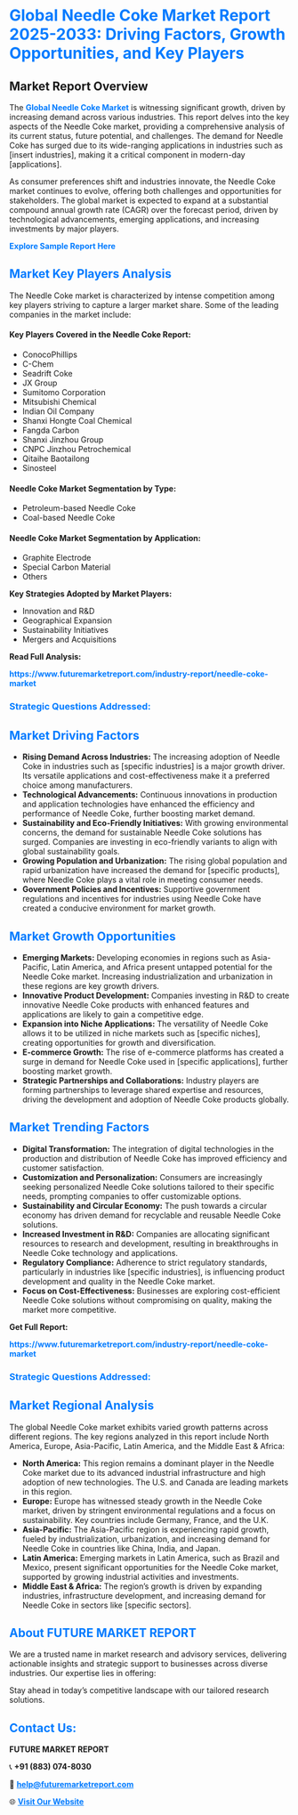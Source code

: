 <h1 style="color: #007BFF;">Global Needle Coke Market Report 2025-2033: Driving Factors, Growth Opportunities, and Key Players</h1>

<section id="overview">
<h2>Market Report Overview</h2>
<p>The <a href="https://www.futuremarketreport.com/industry-report/needle-coke-market" style="color: #007BFF; text-decoration: none;"><strong>Global Needle Coke Market</strong></a> is witnessing significant growth, driven by increasing demand across various industries. This report delves into the key aspects of the Needle Coke market, providing a comprehensive analysis of its current status, future potential, and challenges. The demand for Needle Coke has surged due to its wide-ranging applications in industries such as [insert industries], making it a critical component in modern-day [applications].</p>
<p>As consumer preferences shift and industries innovate, the Needle Coke market continues to evolve, offering both challenges and opportunities for stakeholders. The global market is expected to expand at a substantial compound annual growth rate (CAGR) over the forecast period, driven by technological advancements, emerging applications, and increasing investments by major players.</p>
</section>

<section id="overview">
<p><a href="https://www.futuremarketreport.com/request-sample/reportId=87931" style="color: #007BFF; text-decoration: none;"><strong>Explore Sample Report Here</strong></a></p>
</section>

<section id="key-players">
<h2 style="color: #007BFF;">Market Key Players Analysis</h2>
<p>The Needle Coke market is characterized by intense competition among key players striving to capture a larger market share. Some of the leading companies in the market include:</p>
<h4>Key Players Covered in the Needle Coke Report:</h4>
<ul><li>ConocoPhillips</li><li>C-Chem</li><li>Seadrift Coke</li><li>JX Group</li><li>Sumitomo Corporation</li><li>Mitsubishi Chemical</li><li>Indian Oil Company</li><li>Shanxi Hongte Coal Chemical</li><li>Fangda Carbon</li><li>Shanxi Jinzhou Group</li><li>CNPC Jinzhou Petrochemical</li><li>Qitaihe Baotailong</li><li>Sinosteel</li></ul>
<h4>Needle Coke Market Segmentation by Type:</h4>
<ul><li>Petroleum-based Needle Coke</li><li>Coal-based Needle Coke</li></ul>

<h4>Needle Coke Market Segmentation by Application:</h4>
<ul><li>Graphite Electrode</li><li>Special Carbon Material</li><li>Others</li></ul>
<p><strong>Key Strategies Adopted by Market Players:</strong></p>
<ul>
<li>Innovation and R&D</li>
<li>Geographical Expansion</li>
<li>Sustainability Initiatives</li>
<li>Mergers and Acquisitions</li>
</ul>
</section>

<section>
<p><strong>Read Full Analysis: </strong></p><a href="https://www.futuremarketreport.com/industry-report/needle-coke-market" style="color: #007BFF; text-decoration: none;"><strong>https://www.futuremarketreport.com/industry-report/needle-coke-market</strong></a>
<h3 style="color: #007BFF;">Strategic Questions Addressed:</h3>
</section>

<section id="driving-factors">
<h2 style="color: #007BFF;">Market Driving Factors</h2>
<ul>
<li><strong>Rising Demand Across Industries:</strong> The increasing adoption of Needle Coke in industries such as [specific industries] is a major growth driver. Its versatile applications and cost-effectiveness make it a preferred choice among manufacturers.</li>
<li><strong>Technological Advancements:</strong> Continuous innovations in production and application technologies have enhanced the efficiency and performance of Needle Coke, further boosting market demand.</li>
<li><strong>Sustainability and Eco-Friendly Initiatives:</strong> With growing environmental concerns, the demand for sustainable Needle Coke solutions has surged. Companies are investing in eco-friendly variants to align with global sustainability goals.</li>
<li><strong>Growing Population and Urbanization:</strong> The rising global population and rapid urbanization have increased the demand for [specific products], where Needle Coke plays a vital role in meeting consumer needs.</li>
<li><strong>Government Policies and Incentives:</strong> Supportive government regulations and incentives for industries using Needle Coke have created a conducive environment for market growth.</li>
</ul>
</section>

<section id="growth-opportunities">
<h2 style="color: #007BFF;">Market Growth Opportunities</h2>
<ul>
<li><strong>Emerging Markets:</strong> Developing economies in regions such as Asia-Pacific, Latin America, and Africa present untapped potential for the Needle Coke market. Increasing industrialization and urbanization in these regions are key growth drivers.</li>
<li><strong>Innovative Product Development:</strong> Companies investing in R&D to create innovative Needle Coke products with enhanced features and applications are likely to gain a competitive edge.</li>
<li><strong>Expansion into Niche Applications:</strong> The versatility of Needle Coke allows it to be utilized in niche markets such as [specific niches], creating opportunities for growth and diversification.</li>
<li><strong>E-commerce Growth:</strong> The rise of e-commerce platforms has created a surge in demand for Needle Coke used in [specific applications], further boosting market growth.</li>
<li><strong>Strategic Partnerships and Collaborations:</strong> Industry players are forming partnerships to leverage shared expertise and resources, driving the development and adoption of Needle Coke products globally.</li>
</ul>
</section>

<section id="trending-factors">
<h2 style="color: #007BFF;">Market Trending Factors</h2>
<ul>
<li><strong>Digital Transformation:</strong> The integration of digital technologies in the production and distribution of Needle Coke has improved efficiency and customer satisfaction.</li>
<li><strong>Customization and Personalization:</strong> Consumers are increasingly seeking personalized Needle Coke solutions tailored to their specific needs, prompting companies to offer customizable options.</li>
<li><strong>Sustainability and Circular Economy:</strong> The push towards a circular economy has driven demand for recyclable and reusable Needle Coke solutions.</li>
<li><strong>Increased Investment in R&D:</strong> Companies are allocating significant resources to research and development, resulting in breakthroughs in Needle Coke technology and applications.</li>
<li><strong>Regulatory Compliance:</strong> Adherence to strict regulatory standards, particularly in industries like [specific industries], is influencing product development and quality in the Needle Coke market.</li>
<li><strong>Focus on Cost-Effectiveness:</strong> Businesses are exploring cost-efficient Needle Coke solutions without compromising on quality, making the market more competitive.</li>
</ul>
</section>

<section>
<p><strong>Get Full Report: </strong></p><a href="https://www.futuremarketreport.com/industry-report/needle-coke-market" style="color: #007BFF; text-decoration: none;"><strong>https://www.futuremarketreport.com/industry-report/needle-coke-market</strong></a>
<h3 style="color: #007BFF;">Strategic Questions Addressed:</h3>
</section>


<section id="regional-analysis">
<h2 style="color: #007BFF;">Market Regional Analysis</h2>
<p>The global Needle Coke market exhibits varied growth patterns across different regions. The key regions analyzed in this report include North America, Europe, Asia-Pacific, Latin America, and the Middle East & Africa:</p>
<ul>
<li><strong>North America:</strong> This region remains a dominant player in the Needle Coke market due to its advanced industrial infrastructure and high adoption of new technologies. The U.S. and Canada are leading markets in this region.</li>
<li><strong>Europe:</strong> Europe has witnessed steady growth in the Needle Coke market, driven by stringent environmental regulations and a focus on sustainability. Key countries include Germany, France, and the U.K.</li>
<li><strong>Asia-Pacific:</strong> The Asia-Pacific region is experiencing rapid growth, fueled by industrialization, urbanization, and increasing demand for Needle Coke in countries like China, India, and Japan.</li>
<li><strong>Latin America:</strong> Emerging markets in Latin America, such as Brazil and Mexico, present significant opportunities for the Needle Coke market, supported by growing industrial activities and investments.</li>
<li><strong>Middle East & Africa:</strong> The region’s growth is driven by expanding industries, infrastructure development, and increasing demand for Needle Coke in sectors like [specific sectors].</li>
</ul>
</section>

<footer>
<h2 style="color: #007BFF;">About FUTURE MARKET REPORT</h2>
<p>We are a trusted name in market research and advisory services, delivering actionable insights and strategic support to businesses across diverse industries. Our expertise lies in offering:</p>

<p>Stay ahead in today’s competitive landscape with our tailored research solutions.</p>

<h2 style="color: #007BFF;">Contact Us:</h2>
<p><strong>FUTURE MARKET REPORT</strong></p>
<p>📞 <strong>+91 (883) 074-8030</strong></p>
<p>📧 <strong><a href="mailto:help@futuremarketreport.com" style="color: #007BFF;">help@futuremarketreport.com</a></strong></p>
<p>🌐 <strong><a href="https://www.futuremarketreport.com/" style="color: #007BFF;">Visit Our Website</a></strong></p>
</footer>